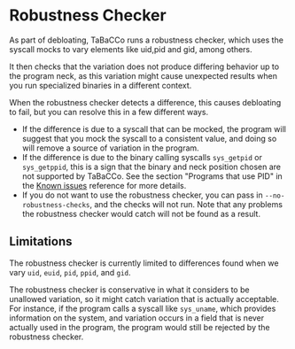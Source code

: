 # Robustness Checker

As part of debloating, TaBaCCo runs a robustness checker, which uses the syscall mocks to vary elements like uid,pid and gid, among others.

It then checks that the variation does not produce differing behavior up to the program neck, as this variation might cause unexpected results when you run specialized binaries in a different context. 

When the robustness checker detects a difference, this causes debloating to fail, but you can resolve this in a few different ways.

- If the difference is due to a syscall that can be mocked, the program will suggest that you mock the syscall to a consistent value, and doing so will remove a source of variation in the program.
- If the difference is due to the binary calling syscalls `sys_getpid` or `sys_getppid`, this is a sign that the binary and neck position chosen are not supported by TaBaCCo. See the section "Programs that use PID" in the [Known issues](../references/known-issues.md) reference for more details. 
- If you do not want to use the robustness checker, you can pass in `--no-robustness-checks`, and the checks will not run. Note that any problems the robustness checker would catch will not be found as a result.

## Limitations

The robustness checker is currently limited to differences found when we vary `uid`, `euid`, `pid`, `ppid`, and `gid`.

The robustness checker is conservative in what it considers to be unallowed variation, so it might catch variation that is actually acceptable. For instance, if the program calls a syscall like `sys_uname`, which provides information on the system, and variation occurs in a field that is never actually used in the program, the program would still be rejected by the robustness checker. 
